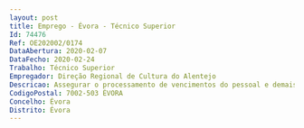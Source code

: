 ```yaml
--- 
layout: post
title: Emprego - Évora - Técnico Superior
Id: 74476
Ref: OE202002/0174
DataAbertura: 2020-02-07
DataFecho: 2020-02-24
Trabalho: Técnico Superior
Empregador: Direção Regional de Cultura do Alentejo
Descricao: Assegurar o processamento de vencimentos do pessoal e demais abonos, bem como os descontos que sobre eles insidam  execução do sistema de avaliação de desempenho identificar necessidades de formação e aperfeiçoamento profissional e executar tarefas relativas à gestão de Recursos Humanos  Registo SIOE e Balanço Social na plataforma SIGO.
CodigoPostal: 7002-503 ÉVORA
Concelho: Évora
Distrito: Évora
--- 
```

